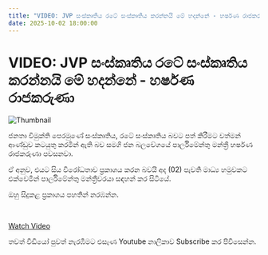 ```yaml
---
title: "VIDEO: JVP සංස්කෘතිය රටේ සංස්කෘතිය කරන්නයි මේ හදන්නේ - හර්ෂණ රාජකරුණා"
date: 2025-10-02 18:00:00
---
```


# VIDEO: JVP සංස්කෘතිය රටේ සංස්කෘතිය කරන්නයි මේ හදන්නේ - හර්ෂණ රාජකරුණා

![Thumbnail](https://helakuru.sgp1.cdn.digitaloceanspaces.com/esana/images/lib/harshana-nj.jpg)

ජනතා විමුක්ති පෙරමුණේ සංස්කෘතිය, රටේ සංස්කෘතිය බවට පත් කිරීමට වත්මන් ආණ්ඩුව කටයුතු කරමින් ඇති බව සමගි ජන බල‍වේගයේ පාර්ලිමේන්තු මන්ත්‍රී හර්ෂණ රාජකරුණා පවසනවා.

ඒ අනුව, එයට සිය විරෝධතාව ප්‍රකාශය කරන බවයි අද (02) පැවති මාධ්‍ය හමුවකට එක්වෙමින් පාර්ලිමේන්තු මන්ත්‍රීවරයා සඳහන් කර සිටියේ.

ඔහු සිදුකළ ප්‍රකාශය පහතින් නරඹන්න.

 

[Watch Video](https://youtube.com/embed/McT7NF8VyBs)

තවත් වීඩියෝ පුවත් නැරඹීමට එසැණ Youtube නාලිකාව Subscribe කර පිවිසෙන්න.

